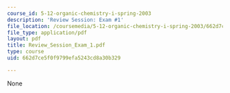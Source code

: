 ```yaml
---
course_id: 5-12-organic-chemistry-i-spring-2003
description: 'Review Session: Exam #1'
file_location: /coursemedia/5-12-organic-chemistry-i-spring-2003/662d7ce5f0f9799efa5243cd8a30b329_Review_Session_Exam_1.pdf
file_type: application/pdf
layout: pdf
title: Review_Session_Exam_1.pdf
type: course
uid: 662d7ce5f0f9799efa5243cd8a30b329

---
```

None